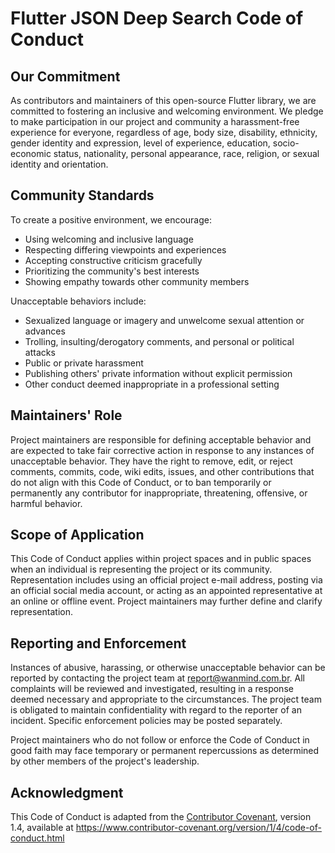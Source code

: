 # Flutter JSON Deep Search Code of Conduct

## Our Commitment

As contributors and maintainers of this open-source Flutter library, we are committed to fostering an inclusive and welcoming environment. We pledge to make participation in our project and community a harassment-free experience for everyone, regardless of age, body size, disability, ethnicity, gender identity and expression, level of experience, education, socio-economic status, nationality, personal appearance, race, religion, or sexual identity and orientation.

## Community Standards

To create a positive environment, we encourage:

* Using welcoming and inclusive language
* Respecting differing viewpoints and experiences
* Accepting constructive criticism gracefully
* Prioritizing the community's best interests
* Showing empathy towards other community members

Unacceptable behaviors include:

* Sexualized language or imagery and unwelcome sexual attention or advances
* Trolling, insulting/derogatory comments, and personal or political attacks
* Public or private harassment
* Publishing others' private information without explicit permission
* Other conduct deemed inappropriate in a professional setting

## Maintainers' Role

Project maintainers are responsible for defining acceptable behavior and are expected to take fair corrective action in response to any instances of unacceptable behavior. They have the right to remove, edit, or reject comments, commits, code, wiki edits, issues, and other contributions that do not align with this Code of Conduct, or to ban temporarily or permanently any contributor for inappropriate, threatening, offensive, or harmful behavior.

## Scope of Application

This Code of Conduct applies within project spaces and in public spaces when an individual is representing the project or its community. Representation includes using an official project e-mail address, posting via an official social media account, or acting as an appointed representative at an online or offline event. Project maintainers may further define and clarify representation.

## Reporting and Enforcement

Instances of abusive, harassing, or otherwise unacceptable behavior can be reported by contacting the project team at report@wanmind.com.br. All complaints will be reviewed and investigated, resulting in a response deemed necessary and appropriate to the circumstances. The project team is obligated to maintain confidentiality with regard to the reporter of an incident. Specific enforcement policies may be posted separately.

Project maintainers who do not follow or enforce the Code of Conduct in good faith may face temporary or permanent repercussions as determined by other members of the project's leadership.

## Acknowledgment

This Code of Conduct is adapted from the [Contributor Covenant][homepage], version 1.4, available at https://www.contributor-covenant.org/version/1/4/code-of-conduct.html

[homepage]: https://www.contributor-covenant.org
